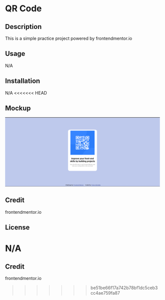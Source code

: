# QR Code

## Description
This is a simple practice project powered by frontendmentor.io
## Usage
N/A
## Installation
N/A
<<<<<<< HEAD
## Mockup
![alt text](./images/Screenshot%20(155).png)
## Credit
frontendmentor.io
## License
N/A
=======
## Credit
frontendmentor.io
>>>>>>> be51be66f17a742b78bf1dc5ceb3cc4ae759fa87
